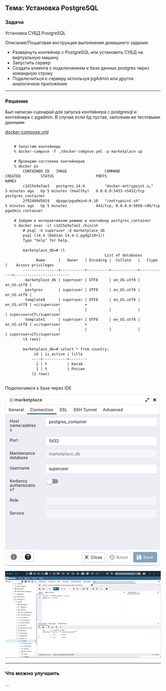 ## Тема: Установка PostgreSQL

### Задача

Установка СУБД PostgreSQL

Описание/Пошаговая инструкция выполнения домашнего задания:
* Развернуть контейнер с PostgreSQL или установить СУБД на виртуальную машину
* Запустить сервер
* Создать клиента с подключением к базе данных postgres через командную строку
* Подключиться к серверу используя pgAdmin или другое аналогичное приложение

___
### Решение

Был написан сценарий для запуска контейнера с postgresql и контейнера с pgadmin.
В случае если бд пустая, заполним ее тестовыми данными

[docker-compose.yml](https://github.com/RoIVIan-V/otus_course_db_2022_05/blob/main/03/docker-compose.yml)


<pre>
  <code>
    # Запустим контейнеры
    % docker-compose -f ./docker-compose.yml -p marketplace up

    # Проверим состояние контейнеров
    % docker ps  
        CONTAINER ID   IMAGE                 COMMAND                  CREATED         STATUS                   PORTS                           NAMES
        c1d15e9a7ae3   postgres:14.4         "docker-entrypoint.s…"   5 minutes ago   Up 5 minutes (healthy)   0.0.0.0:5433->5432/tcp          postgres_container
        2f92499d5019   dpage/pgadmin4:6.10   "/entrypoint.sh"         5 minutes ago   Up 5 minutes             443/tcp, 0.0.0.0:5050->80/tcp   pgadmin_container

    # Зайдем в интерактивном режиме в контейнер postgres_container
    % docker exec -it c1d15e9a7ae3 /bin/sh  
        # psql -U superuser -d marketplace_db
        psql (14.4 (Debian 14.4-1.pgdg110+1))
        Type "help" for help.

        marketplace_db=# \l
                                             List of databases
              Name      |   Owner   | Encoding |  Collate   |   Ctype    |    Access privileges    
        ----------------+-----------+----------+------------+------------+-------------------------
         marketplace_db | superuser | UTF8     | en_US.utf8 | en_US.utf8 | 
         postgres       | superuser | UTF8     | en_US.utf8 | en_US.utf8 | 
         template0      | superuser | UTF8     | en_US.utf8 | en_US.utf8 | =c/superuser           +
                        |           |          |            |            | superuser=CTc/superuser
         template1      | superuser | UTF8     | en_US.utf8 | en_US.utf8 | =c/superuser           +
                        |           |          |            |            | superuser=CTc/superuser
        (4 rows)

        marketplace_db=# select * from country;
             id | is_active | title  
            ----+-----------+--------
              2 | t         | Китай
              1 | t         | Россия
            (2 rows)
  </code>
</pre>

Подключимся к базе через IDE

![Настройка подключения!](img/settings.png "Настройка подключения")

![Таблица Country](img/country_table.png "Талица Country")
___
### Что можно улучшить

...
